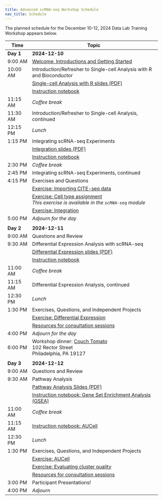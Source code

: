 ```yaml
---
title: Advanced scRNA-seq Workshop Schedule
nav_title: Schedule
---
```


The planned schedule for the December 10-12, 2024 Data Lab Training Workshop appears below.

| Time      | Topic                                                                                                                                                                                                        |
| --------- | ------------------------------------------------------------------------------------------------------------------------------------------------------------------------------------------------------------ |
| **Day 1** | **2024-12-10**                                                                                                                                                                                               |
| 9:00 AM   | [Welcome, Introductions and Getting Started](../slides/2024-12-10_welcome-introduction.pdf)                                                                                                                                                                   |
| 10:00 AM  | Introduction/Refresher to Single-cell Analysis with R and Bioconductor                                                                                                                                       |
|           | [Single-cell Analysis with R slides (PDF)](../slides/2024-12-10_scRNAseq-data-intro.pdf)                                                                                                                     |
|           | [Instruction notebook](../completed-notebooks/scRNA-seq-advanced/01-read_filter_normalize_scRNA.nb.html)                                                                                                     |
| 11:15 AM  | *Coffee break*                                                                                                                                                                                               |
| 11:30 AM  | Introduction/Refresher to Single-cell Analysis, continued                                                                                                                                                    |
| 12:15 PM  | *Lunch*                                                                                                                                                                                                      |
| 1:15 PM   | Integrating scRNA-seq Experiments                                                                                                                                                                            |
|           | [Integration slides (PDF)](../slides/2024-12-10_integration.pdf)                                                                                                                                             |
|           | [Instruction notebook](../completed-notebooks/scRNA-seq-advanced/02-dataset_integration.nb.html)                                                                                                             |
| 2:30 PM   | *Coffee break*                                                                                                                                                                                               |
| 2:45 PM   | Integrating scRNA-seq Experiments, continued                                                                                                                                                                 |
| 4:15 PM   | Exercises and Questions                                                                                                                                                                                      |
|           | [Exercise: Importing CITE-seq data](https://github.com/AlexsLemonade/training-modules/blob/{{site.release_tag}}/scRNA-seq-advanced/exercise_01-citeseq.Rmd)                                                  |
|           | [Exercise: Cell type assignment](https://github.com/AlexsLemonade/training-modules/blob/{{site.release_tag}}/scRNA-seq/exercise_03-celltype.Rmd) <br> _This exercise is available in the `scRNA-seq` module_ |
|           | [Exercise: Integration](https://github.com/AlexsLemonade/training-modules/blob/{{site.release_tag}}/scRNA-seq-advanced/exercise_02-integration.Rmd)                                                          |
| 5:00 PM   | *Adjourn for the day*                                                                                                                                                                                        |
|           |                                                                                                                                                                                                              |
| **Day 2** | **2024-12-11**                                                                                                                                                                                               |
| 9:00 AM   | Questions and Review                                                                                                                                                                                         |
| 9:30 AM   | Differential Expression Analysis with scRNA-seq                                                                                                                                                              |
|           | [Differential Expression slides (PDF)](../slides/2024-12-11_differential-expression.pdf)                                                                                                                     |
|           | [Instruction notebook](../completed-notebooks/scRNA-seq-advanced/03-differential_expression.nb.html)                                                                                                                                                            |
| 11:00 AM  | *Coffee break*                                                                                                                                                                                               |
| 11:15 AM  | Differential Expression Analysis, continued                                                                                                                                                                  |
| 12:30 PM  | *Lunch*                                                                                                                                                                                                      |
| 1:30 PM   | Exercises, Questions, and Independent Projects                                                                                                                                                               |
|           | [Exercise: Differential Expression](https://github.com/AlexsLemonade/training-modules/blob/{{site.release_tag}}/scRNA-seq-advanced/exercise_03-diffexp.Rmd)                                                  |
|           | [Resources for consultation sessions](./workshop-resources.md)                                                                                                                                               |
| 4:00 PM   | *Adjourn for the day*                                                                                                                                                                                        |
| 6:00 PM   | Workshop dinner: [Couch Tomato](https://www.thetomatoshack.com/location/The-Couch-Tomato-Cafe-Manayunk/) <br> 102 Rector Street <br> Philadelphia, PA 19127                                                  |
|           |                                                                                                                                                                                                              |
| **Day 3** | **2024-12-12**                                                                                                                                                                                               |
| 9:00 AM   | Questions and Review                                                                                                                                                                                         |
| 9:30 AM   | Pathway Analysis                                                                                                                                                                                             |
|           | [Pathway Analysis Slides (PDF)](../slides/2024-12-12_pathway-analysis.pdf)                                                                                                                                   |
|           | [Instruction notebook: Gene Set Enrichment Analysis (GSEA)](../completed-notebooks/scRNA-seq-advanced/04-gene_set_enrichment_analysis.nb.html)                                                                                                                                                    |
| 11:00 AM  | *Coffee break*                                                                                                                                                                                               |
| 11:15 AM  | [Instruction notebook: AUCell](../completed-notebooks/scRNA-seq-advanced/05-aucell.nb.html)                                                                                                                                                                                 |
| 12:30 PM  | *Lunch*                                                                                                                                                                                                      |
| 1:30 PM   | Exercises, Questions, and Independent Projects                                                                                                                                                               |
|           | [Exercise: AUCell](https://github.com/AlexsLemonade/training-modules/blob/{{site.release_tag}}/scRNA-seq-advanced/exercise_04-scrna_pathway.Rmd)                                                                                                                                                                                             |
|           | [Exercise: Evaluating cluster quality](https://github.com/AlexsLemonade/training-modules/blob/{{site.release_tag}}/scRNA-seq-advanced/exercise_05-cluster_evaluation.Rmd)                                             |
|           | [Resources for consultation sessions](./workshop-resources.md)                                                                                                                                               |
| 3:00 PM   | Participant Presentations!                                                                                                                                                                                   |
| 4:00 PM   | *Adjourn*                                                                                                                                                                                                    |


